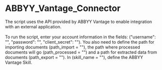 # ABBYY_Vantage_Connector

The script uses the API provided by ABBYY Vantage to enable integration with an external application. 
<br> <br>
To run the script, enter your account information in the fields: ("username": "", "password": "", "client_secret": "").
You also need to define the path for importing documents (path_import = ""), the path where processed documents will go (path_processed = "") and a path for extracted data from documents (path_export = "").
In (skill_name = ""), define the ABBYY Vantage Skill.
